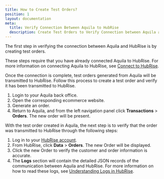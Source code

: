```yaml
---
title: How to Create Test Orders?
position: 1
layout: documentation
meta:
  title: Verify Connection Between Aquila to HubRise
  description: Create Test Orders to Verify Connection between Aquila and Hubrise.
---
```


The first step in verifying the connection between Aquila and HubRise is by creating test orders.

These steps require that you have already connected Aquila to HubRise. For more information on connecting Aquila to HubRise, see [Connect to HubRise](/apps/aquila/connect-hubrise/).

Once the connection is complete, test orders generated from Aquila will be transmitted to HubRise. Follow this process to create a test order and verify it has been transmitted to HubRise.

1. Login to your Aquila back office.
2. Open the corresponding ecommerce website.
3. Generate an order.
4. Return to Aquila, and from the left navigation panel click **Transactions** > **Orders**. The new order will be present.

With the test order created in Aquila, the next step is to verify that the order was transmitted to HubRise through the following steps:

1. Log in to your [HubRise account](https://manager.hubrise.com).
2. From HubRise, click **Data** > **Orders**. The new Order will be displayed.
3. Click the new Order to verify the customer and order information is accurate.
4. The **Logs** section will contain the detailed JSON records of the communication between Aquila and HubRise. For more information on how to read these logs, see [Understanding Logs in HubRise](/docs/hubrise-logs).
